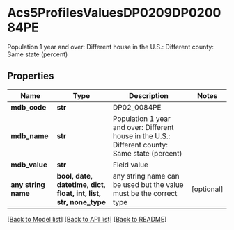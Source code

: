 # Acs5ProfilesValuesDP0209DP020084PE

Population 1 year and over: Different house in the U.S.: Different county: Same state (percent)

## Properties
Name | Type | Description | Notes
------------ | ------------- | ------------- | -------------
**mdb_code** | **str** | DP02_0084PE | 
**mdb_name** | **str** | Population 1 year and over: Different house in the U.S.: Different county: Same state (percent) | 
**mdb_value** | **str** | Field value | 
**any string name** | **bool, date, datetime, dict, float, int, list, str, none_type** | any string name can be used but the value must be the correct type | [optional]

[[Back to Model list]](../README.md#documentation-for-models) [[Back to API list]](../README.md#documentation-for-api-endpoints) [[Back to README]](../README.md)


